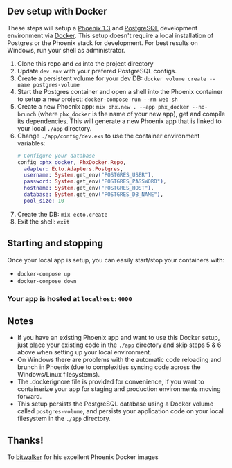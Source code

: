 ## Dev setup with Docker
These steps will setup a [Phoenix 1.3](https://hexdocs.pm/phoenix/Phoenix.html) and [PostgreSQL](https://www.postgresql.org/) development environment via [Docker](https://www.docker.com/). This setup doesn't require a local installation of Postgres or the Phoenix stack for development. For best results on Windows, run your shell as administrator.

 1. Clone this repo and `cd` into the project directory
 1. Update `dev.env` with your prefered PostgreSQL configs.
 1. Create a persistent volume for your dev DB: `docker volume create --name postgres-volume`
 1. Start the Postgres container and open a shell into the Phoenix container to setup a new project: `docker-compose run --rm web sh`
 1. Create a new Phoenix app: `mix phx.new . --app phx_docker --no-brunch` (where `phx_docker` is the name of your new app), get and compile its dependencies. This will generate a new Phoenix app that is linked to your local `./app` directory.
 1. Change `./app/config/dev.exs` to use the container environment variables:
    ```elixir
    # Configure your database
    config :phx_docker, PhxDocker.Repo,
      adapter: Ecto.Adapters.Postgres,
      username: System.get_env("POSTGRES_USER"),
      password: System.get_env("POSTGRES_PASSWORD"),
      hostname: System.get_env("POSTGRES_HOST"),
      database: System.get_env("POSTGRES_DB_NAME"),
      pool_size: 10
    ```
  1. Create the DB: `mix ecto.create`
  1. Exit the shell: `exit`

## Starting and stopping
Once your local app is setup, you can easily start/stop your containers with:
  * `docker-compose up`
  * `docker-compose down`

### Your app is hosted at `localhost:4000`

## Notes
 * If you have an existing Phoenix app and want to use this Docker setup, just place your existing code in the `./app` directory and skip steps 5 & 6 above when setting up your local environment.
 * On Windows there are problems with the automatic code reloading and brunch in Phoenix (due to complexities syncing code across the Windows/Linux filesystems).
 * The .dockerignore file is provided for convenience, if you want to containerize your app for staging and production environments moving forward.
 * This setup persists the PostgreSQL database using a Docker volume called `postgres-volume`, and persists your application code on your local filesystem in the `./app` directory.

## Thanks!
To [bitwalker](https://github.com/bitwalker) for his excellent Phoenix Docker images